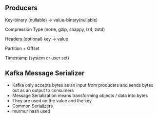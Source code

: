 Producers 
-

Key-binary (nullable) -> value-binary(nullable)

Compression Type (none, gzip, snappy, lz4, zstd)

Headers (optional) 
key -> value

Partition + Offset

Timestamp (system or user set)

Kafka Message Serializer
-

- Kafka only accepts bytes as an input from producers and sends bytes out as an output to consumers 
- Message Serialization means transforming objects / data into bytes 
- They are used on the value and the key 
- Common Serializers
- murmur hash used 
